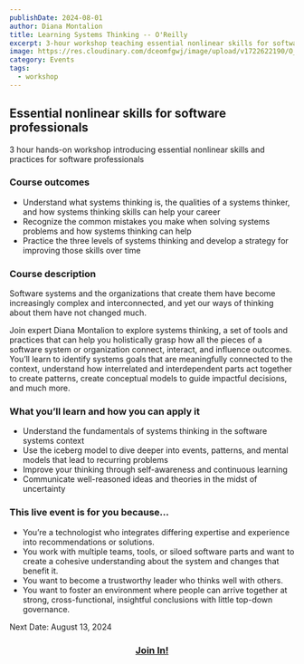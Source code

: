```yaml
---
publishDate: 2024-08-01
author: Diana Montalion
title: Learning Systems Thinking -- O'Reilly
excerpt: 3-hour workshop teaching essential nonlinear skills for software professionals.
image: https://res.cloudinary.com/dceomfgwj/image/upload/v1722622190/O_Reilly_DM_1_dghett.png
category: Events
tags:
  - workshop
---
```

## Essential nonlinear skills for software professionals
3 hour hands-on workshop introducing essential nonlinear skills and practices for software professionals

### Course outcomes
- Understand what systems thinking is, the qualities of a systems thinker, and how systems thinking skills can help your career
- Recognize the common mistakes you make when solving systems problems and how systems thinking can help
- Practice the three levels of systems thinking and develop a strategy for improving those skills over time

### Course description
Software systems and the organizations that create them have become increasingly complex and interconnected, and yet our ways of thinking about them have not changed much.

Join expert Diana Montalion to explore systems thinking, a set of tools and practices that can help you holistically grasp how all the pieces of a software system or organization connect, interact, and influence outcomes. You’ll learn to identify systems goals that are meaningfully connected to the context, understand how interrelated and interdependent parts act together to create patterns, create conceptual models to guide impactful decisions, and much more.

### What you’ll learn and how you can apply it

- Understand the fundamentals of systems thinking in the software systems context
- Use the iceberg model to dive deeper into events, patterns, and mental models that lead to recurring problems
- Improve your thinking through self-awareness and continuous learning
- Communicate well-reasoned ideas and theories in the midst of uncertainty

### This live event is for you because…

- You’re a technologist who integrates differing expertise and experience into recommendations or solutions.
- You work with multiple teams, tools, or siloed software parts and want to create a cohesive understanding about the system and changes that benefit it.
- You want to become a trustworthy leader who thinks well with others.
- You want to foster an environment where people can arrive together at strong, cross-functional, insightful conclusions with little top-down governance.

Next Date: August 13, 2024

<h3 style="text-align: center;"><a href="https://learning.oreilly.com/live-events/learning-systems-thinking/0636920098658/">Join In!</a></h3>
